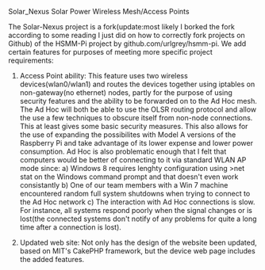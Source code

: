 Solar_Nexus
Solar Power Wireless Mesh/Access Points

The Solar-Nexus project is a fork(update:most likely I borked the fork according to some reading I just did on how to correctly fork projects on Github) of the HSMM-Pi project by github.com/urlgrey/hsmm-pi. We add certain features for purposes of meeting more specific project requirements:

1) Access Point ability:
	This feature uses two wireless devices(wlan0/wlan1) and routes the devices together using iptables on non-gateway(no ethernet) nodes, partly for the purpose of using security features and the ability to be forwarded on to the Ad Hoc mesh. The Ad Hoc will both be able to use the OLSR routing protocol and allow the use a few techniques to obscure itself from non-node connections. This at least gives some basic security measures. This also allows for the use of expanding the possibilites with Model A versions of the Raspberry Pi and take advantage of its lower expense and lower power consumption. 
Ad Hoc is also problematic enough that I felt that computers would be better of connecting to it via standard WLAN AP mode since:
	a) Windows 8 requires lenghty configuration using >net stat on the Windows command prompt and that doesn't even work consistantly
	b) One of our team members with a Win 7 machine encountered random full system shutdowns when trying to connect to the Ad Hoc network
	c) The interaction with Ad Hoc connections is slow. For instance, all systems respond poorly when the signal changes or is lost(the connected systems don't notify of any problems for quite a long time after a connection is lost).
	
2) Updated web site:
	Not only has the design of the website been updated, based on MIT's CakePHP framework, but the device web page includes the added features. 

